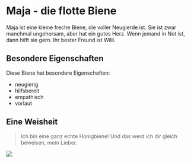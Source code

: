 # Maja - die flotte Biene

Maja ist eine kleine freche Biene, die voller Neugierde ist. Sie ist zwar manchmal ungehorsam, aber hat ein gutes Herz. Wenn jemand in Not ist, dann hilft sie gern. Ihr bester Freund ist Willi.

## Besondere Eigenschaften

Diese Biene hat besondere Eigenschaften:

* neugierig
* hilfsbereit
* empathisch
* vorlaut

## Eine Weisheit

> Ich bin eine ganz echte Honigbiene! Und das werd ich dir gleich beweisen, mein Lieber.

<img src="https://www.pfarrbriefservice.de/sites/default/files/styles/xtra_large/public/atoms/image/bee-1296273_by_openclipart-vectors_pixabay_pfarrbriefservice.png?itok=8O7UfCWY"/>